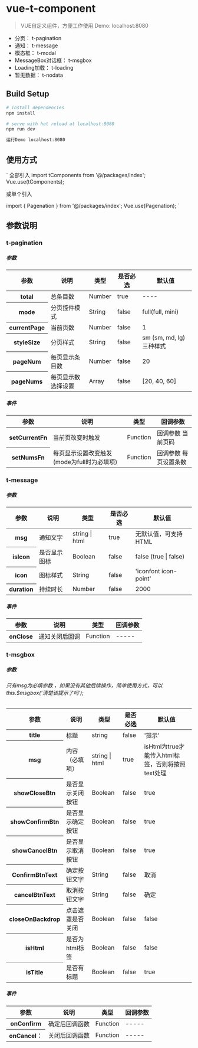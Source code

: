 # vue-t-component

> VUE自定义组件，方便工作使用
> Demo: localhost:8080
<ul>
  <li>分页： t-pagination</li>
  <li>通知： t-message</li>
  <li>模态框： t-modal</li>
  <li>MessageBox对话框： t-msgbox </li>
  <li>Loading加载： t-loading</li>
  <li>暂无数据： t-nodata</li>
</ul>

## Build Setup

``` bash
# install dependencies
npm install

# serve with hot reload at localhost:8080
npm run dev

运行Demo localhost:8080
```

## 使用方式

`
全部引入
import tComponents from '@/packages/index';
Vue.use(tComponents);

或单个引入

import { Pagenation } from '@/packages/index';
Vue.use(Pagenation);
`

## 参数说明
### t-pagination

##### 参数
<table>
    <thead>
    <tr>
        <th>参数</th>
        <th>说明</th>
        <th>类型</th>
        <th>是否必选</th>
        <th>默认值</th>
    </tr>
    </thead>
    <tbody>
      <tr>
        <th>total</th>
        <td>总条目数</td>
        <td>Number</td>
        <td>true</td>
        <td>----</td>
      </tr>
      <tr>
        <th>mode</th>
        <td>分页控件模式</td>
        <td>String</td>
        <td>false</td>
        <td>full(full, mini)</td>
      </tr>
      <tr>
        <th>currentPage</th>
        <td>当前页数</td>
        <td>Number</td>
        <td>false</td>
        <td>1</td>
      </tr>
      <tr>
        <th>styleSize</th>
        <td>分页样式</td>
        <td>String</td>
        <td>false</td>
        <td>sm (sm, md, lg)三种样式</td>
      </tr>
      <tr>
        <th>pageNum</th>
        <td>每页显示条目数</td>
        <td>Number</td>
        <td>false</td>
        <td>20</td>
      </tr>
      <tr>
        <th>pageNums</th>
        <td>每页显示数选择设置</td>
        <td>Array</td>
        <td>false</td>
        <td>[20, 40, 60]</td>
      </tr>
    </tbody>
</table>

##### 事件

<table>
    <thead>
    <tr>
        <th>参数</th>
        <th>说明</th>
        <th>类型</th>
        <th>回调参数</th>
    </tr>
    </thead>
    <tbody>
      <tr>
        <th>setCurrentFn</th>
        <td>当前页改变时触发</td>
        <td>Function</td>
        <td>回调参数 当前页码</td>
      </tr>
      <tr>
        <th>setNumsFn</th>
        <td>每页显示设置改变触发(mode为full时为必填项)</td>
        <td>Function</td>
        <td>回调参数 每页设置条数</td>
      </tr>
    </tbody>
</table>

### t-message

##### 参数
<table>
    <thead>
    <tr>
        <th>参数</th>
        <th>说明</th>
        <th>类型</th>
        <th>是否必选</th>
        <th>默认值</th>
    </tr>
    </thead>
    <tbody>
      <tr>
        <th>msg</th>
        <td>通知文字</td>
        <td>string | html</td>
        <td>true</td>
        <td>无默认值，可支持HTML</td>
      </tr>
      <tr>
        <th>isIcon</th>
        <td>是否显示图标</td>
        <td>Boolean</td>
        <td>false</td>
        <td>false (true | false)</td>
      </tr>
      <tr>
        <th>icon</th>
        <td>图标样式</td>
        <td>String</td>
        <td>false</td>
        <td>'iconfont icon-point'</td>
      </tr>
      <tr>
        <th>duration</th>
        <td>持续时长</td>
        <td>Number</td>
        <td>false</td>
        <td>2000</td>
      </tr>
    </tbody>
</table>

##### 事件

<table>
    <thead>
    <tr>
        <th>参数</th>
        <th>说明</th>
        <th>类型</th>
        <th>回调参数</th>
    </tr>
    </thead>
    <tbody>
      <tr>
        <th>onClose</th>
        <td>通知关闭后回调</td>
        <td>Function</td>
        <td>-----</td>
      </tr>
    </tbody>
</table>

### t-msgbox
##### 参数

###### 只有msg为必填参数 ，如果没有其他后续操作，简单使用方式，可以this.$msgbox('清楚该提示了吗');

<table>
    <thead>
    <tr>
        <th>参数</th>
        <th>说明</th>
        <th>类型</th>
        <th>是否必选</th>
        <th>默认值</th>
    </tr>
    </thead>
    <tbody>
      <tr>
        <th>title</th>
        <td>标题</td>
        <td>string</td>
        <td>false</td>
        <td>'提示'</td>
      </tr>
      <tr>
        <th>msg</th>
        <td>内容（必填项）</td>
        <td>string | html</td>
        <td>true</td>
        <td>isHtml为true才能传入html标签，否则将按照text处理</td>
      </tr>
      <tr>
        <th>showCloseBtn</th>
        <td>是否显示关闭按钮</td>
        <td>Boolean</td>
        <td>false</td>
        <td>true</td>
      </tr>
      <tr>
        <th>showConfirmBtn</th>
        <td>是否显示确定按钮</td>
        <td>Boolean</td>
        <td>false</td>
        <td>true</td>
      </tr>
      <tr>
        <th>showCancelBtn</th>
        <td>是否显示取消按钮</td>
        <td>Boolean</td>
        <td>false</td>
        <td>true</td>
      </tr>
      <tr>
        <th>ConfirmBtnText</th>
        <td>确定按钮文字</td>
        <td>String</td>
        <td>false</td>
        <td>取消</td>
      </tr>
      <tr>
        <th>cancelBtnText</th>
        <td>取消按钮文字</td>
        <td>String</td>
        <td>false</td>
        <td>确定</td>
      </tr>
      <tr>
        <th>closeOnBackdrop</th>
        <td>点击遮罩是否关闭</td>
        <td>Boolean</td>
        <td>false</td>
        <td>false</td>
      </tr>
      <tr>
        <th>isHtml</th>
        <td>是否为html标签</td>
        <td>Boolean</td>
        <td>false</td>
        <td>false</td>
      </tr>
      <tr>
        <th>isTitle</th>
        <td>是否有标题</td>
        <td>Boolean</td>
        <td>false</td>
        <td>true</td>
      </tr>
    </tbody>
</table>

##### 事件

<table>
    <thead>
    <tr>
        <th>参数</th>
        <th>说明</th>
        <th>类型</th>
        <th>回调参数</th>
    </tr>
    </thead>
    <tbody>
      <tr>
        <th>onConfirm</th>
        <td>确定后回调函数</td>
        <td>Function</td>
        <td>-----</td>
      </tr>
      <tr>
        <th>onCancel：</th>
        <td>关闭后回调函数</td>
        <td>Function</td>
        <td>-----</td>
      </tr>
    </tbody>
</table>
